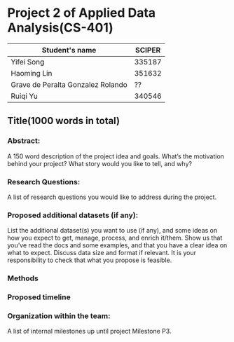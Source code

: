 # Project 2 of Applied Data Analysis(CS-401)


| Student's name | SCIPER |
| -------------- | ------ |
|Yifei Song |335187 |
|Haoming Lin |351632 |
|Grave de Peralta Gonzalez Rolando  |?? |
|Ruiqi Yu |340546 |


## Title(1000 words in total)

### Abstract: 
A 150 word description of the project idea and goals. What’s the motivation behind your project? What story would you like to tell, and why?

### Research Questions:
 A list of research questions you would like to address during the project.

### Proposed additional datasets (if any):
 List the additional dataset(s) you want to use (if any), and some ideas on how you expect to get, manage, process, and enrich it/them. Show us that you’ve read the docs and some examples, and that you have a clear idea on what to expect. Discuss data size and format if relevant. It is your responsibility to check that what you propose is feasible.

### Methods

### Proposed timeline

### Organization within the team: 
A list of internal milestones up until project Milestone P3.
